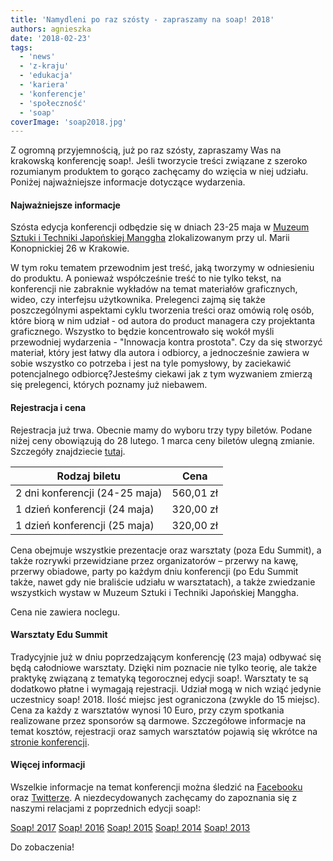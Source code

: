 ```yaml
---
title: 'Namydleni po raz szósty - zapraszamy na soap! 2018'
authors: agnieszka
date: '2018-02-23'
tags:
  - 'news'
  - 'z-kraju'
  - 'edukacja'
  - 'kariera'
  - 'konferencje'
  - 'społeczność'
  - 'soap'
coverImage: 'soap2018.jpg'
---
```


Z ogromną przyjemnością, już po raz szósty, zapraszamy Was na krakowską
konferencję soap!. Jeśli tworzycie treści związane z szeroko rozumianym
produktem to gorąco zachęcamy do wzięcia w niej udziału. Poniżej najważniejsze
informacje dotyczące wydarzenia.

<!--truncate-->

#### Najważniejsze informacje

Szósta edycja konferencji odbędzie się w dniach 23-25 maja w
[Muzeum Sztuki i Techniki Japońskiej Manggha](http://manggha.pl/) zlokalizowanym
przy ul. Marii Konopnickiej 26 w Krakowie.

W tym roku tematem przewodnim jest treść, jaką tworzymy w odniesieniu do
produktu. A ponieważ współcześnie treść to nie tylko tekst, na konferencji nie
zabraknie wykładów na temat materiałów graficznych, wideo, czy interfejsu
użytkownika. Prelegenci zajmą się także poszczególnymi aspektami cyklu tworzenia
treści oraz omówią rolę osób, które biorą w nim udział - od autora do product
managera czy projektanta graficznego. Wszystko to będzie koncentrowało się wokół
myśli przewodniej wydarzenia - "Innowacja kontra prostota". Czy da się stworzyć
materiał, który jest łatwy dla autora i odbiorcy, a jednocześnie zawiera w sobie
wszystko co potrzeba i jest na tyle pomysłowy, by zaciekawić potencjalnego
odbiorcę?Jesteśmy ciekawi jak z tym wyzwaniem zmierzą się prelegenci, których
poznamy już niebawem.

#### Rejestracja i cena

Rejestracja już trwa. Obecnie mamy do wyboru trzy typy biletów. Podane niżej
ceny obowiązują do 28 lutego. 1 marca ceny biletów ulegną zmianie. Szczegóły
znajdziecie [tutaj](https://soap-2018-the-best-content-conference.evenea.pl/).

| Rodzaj biletu                  | Cena      |
| ------------------------------ | --------- |
| 2 dni konferencji (24-25 maja) | 560,01 zł |
| 1 dzień konferencji (24 maja)  | 320,00 zł |
| 1 dzień konferencji (25 maja)  | 320,00 zł |

Cena obejmuje wszystkie prezentacje oraz warsztaty (poza Edu Summit), a także
rozrywki przewidziane przez organizatorów – przerwy na kawę, przerwy obiadowe,
party po każdym dniu konferencji (po Edu Summit także, nawet gdy nie braliście
udziału w warsztatach), a także zwiedzanie wszystkich wystaw w Muzeum Sztuki i
Techniki Japońskiej Manggha.

Cena nie zawiera noclegu.

#### Warsztaty Edu Summit

Tradycyjnie już w dniu poprzedzającym konferencję (23 maja) odbywać się będą
całodniowe warsztaty. Dzięki nim poznacie nie tylko teorię, ale także praktykę
związaną z tematyką tegorocznej edycji soap!. Warsztaty te są dodatkowo płatne i
wymagają rejestracji. Udział mogą w nich wziąć jedynie uczestnicy soap! 2018.
Ilość miejsc jest ograniczona (zwykle do 15 miejsc). Cena za każdy z warsztatów
wynosi 10 Euro, przy czym spotkania realizowane przez sponsorów są darmowe.
Szczegółowe informacje na temat kosztów, rejestracji oraz samych warsztatów
pojawią się wkrótce na [stronie konferencji](http://soapconf.com/).

#### Więcej informacji

Wszelkie informacje na temat konferencji można śledzić na
[Facebooku](https://www.facebook.com/soapconf/)
oraz [Twitterze](https://twitter.com/soapconf). A niezdecydowanych zachęcamy do
zapoznania się z naszymi relacjami z poprzednich edycji soap!:

[Soap! 2017](http://techwriter.pl/soap-2017-juz-za-nami-relacja/)
[Soap! 2016](http://techwriter.pl/konferencja-soap-2016-podsumowanie/)
[Soap! 2015](http://techwriter.pl/soap-2015-opis-wybranych-prezentacji/)
[Soap! 2014](http://techwriter.pl/soap-2014-relacja-z-pierwszego-dnia/)
[Soap! 2013](http://techwriter.pl/soap-technical-communication-conference-relacja/)

Do zobaczenia!
